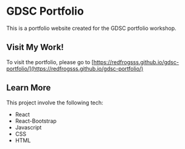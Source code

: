 # GDSC Portfolio
This is a portfolio website created for the GDSC portfolio workshop.


## Visit My Work!
To visit the portfolio, please go to [https://redfrogsss.github.io/gdsc-portfolio/](https://redfrogsss.github.io/gdsc-portfolio/)

## Learn More
This project involve the following tech:
- React
- React-Bootstrap
- Javascript
- CSS
- HTML